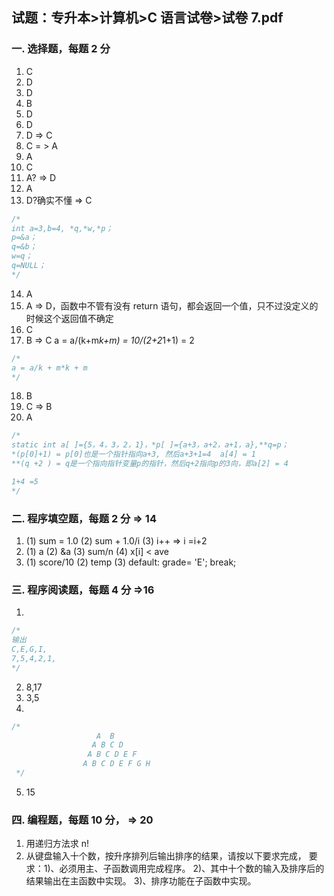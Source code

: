 ## 试题：专升本>计算机>C 语言试卷>试卷 7.pdf

### 一. 选择题，每题 2 分

1. C
2. D
3. D
4. B
5. D
6. D
7. D => C
8. C = > A
9. A
10. C
11. A? => D
12. A
13. D?确实不懂 => C

```c
/*
int a=3,b=4, *q,*w,*p；
p=&a；  
q=&b；  
w=q；  
q=NULL；
*/
```

14. A
15. A => D，函数中不管有没有 return 语句，都会返回一个值，只不过没定义的时候这个返回值不确定
16. C
17. B => C a = a/(k+m*k+m) = 10/(2+2*1+1) = 2

```c
/*
a = a/k + m*k + m
*/
```

18. B
19. C => B
20. A

```c
/*
static int a[ ]={5，4，3，2，1}，*p[ ]={a+3，a+2，a+1，a},**q=p；
*(p[0]+1) = p[0]也是一个指针指向a+3, 然后a+3+1=4  a[4] = 1
**(q +2 ) = q是一个指向指针变量p的指针，然后q+2指向p的3向，即a[2] = 4

1+4 =5
*/
```

### 二. 程序填空题，每题 2 分 => 14

1. (1) sum = 1.0 (2) sum + 1.0/i (3) i++ => i =i+2
2. (1) a (2) &a (3) sum/n (4) x[i] < ave
3. (1) score/10 (2) temp (3) default: grade= 'E'; break;

### 三. 程序阅读题，每题 4 分 =>16

1.

```C
/*
输出
C,E,G,I,
7,5,4,2,1,
*/
```

2. 8,17
3. 3,5
4.

```C
/*
                   A  B
                  A B C D
                 A B C D E F
                A B C D E F G H
 */
```

5. 15

### 四. 编程题，每题 10 分， => 20

1. 用递归方法求 n!
2. 从键盘输入十个数，按升序排列后输出排序的结果，请按以下要求完成，
   要求：1)、必须用主、子函数调用完成程序。 2)、其中十个数的输入及排序后的结果输出在主函数中实现。 3)、排序功能在子函数中实现。
